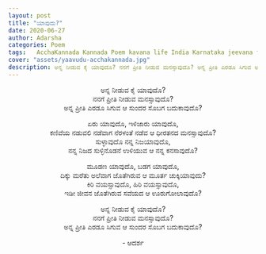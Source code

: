 ```yaml
---
layout: post
title: "ಯಾವುದು?"
date: 2020-06-27
author: Adarsha
categories: Poem
tags:	AcchaKannada Kannada Poem kavana life India Karnataka jeevana fear bhaya hedarike food love oota preeti
cover: "assets/yaavudu-acchakannada.jpg"
description: ಅನ್ನ ನೀಡುವ ಕೈ ಯಾವುದೊ? ನನಗೆ ಪ್ರೀತಿ ನೀಡುವ ಮನಸ್ಸಾವುದೊ? ಅನ್ನ ಪ್ರೀತಿ ಎರಡೂ ಸಿಗುವ ಆ ಸುಂದರ ಸೊಬಗ ಬದುಕಾವುದೊ?
---
```


<p align ="center"> ಅನ್ನ ನೀಡುವ ಕೈ ಯಾವುದೊ? <br>
ನನಗೆ ಪ್ರೀತಿ ನೀಡುವ ಮನಸ್ಸಾವುದೊ? <br>
ಅನ್ನ ಪ್ರೀತಿ ಎರಡೂ ಸಿಗುವ ಆ ಸುಂದರ ಸೊಬಗ ಬದುಕಾವುದೊ? </p>

<p align ="center"> ಏರು ಯಾವುದೊ, ಇಳಿಜಾರು ಯಾವುದೊ, <br>
ಕಣಿವೆಯ ನಡುವಲಿ ನಡೆವಾಗ ನೆರಳಂತೆ ನಡೆವ ಆ ಧೀರತನದ ಮನಸ್ಸಾವುದೊ? <br>
ಸುಳ್ಳಾವುದೊ ನನ್ನ ನಿಜಯಾವುದೊ, <br>
ನನ್ನ ನಿಜದ ಸುಳ್ಳಿನೊಡನೆ ಉಳಿಯುವ ಆ ನನ್ನ ಕನಸಾವುದೊ? </p>

<p align ="center"> ಮೂಡಣ ಯಾವುದೊ, ಬಡಗ ಯಾವುದೊ, <br>
ದಿಕ್ಕು ಮರೆತು ಅಲೆವಾಗ ಜೊತೆಗಿರುವ ಆ ಮೂರ್ತ ಚುಕ್ಕಿಯಾವುದು? <br>
ಕಿರಿ ವಯಸ್ಸಾವುದೊ, ಹಿರಿ ವಯಸ್ಸಾವುದೊ, <br>
ಇಡೀ ಜೀವನ ಜೊತೆಗಿರುವ ಸವೆಯದ ಆ ಊರುಗೋಲಾವುದೊ? </p>

<p align ="center"> ಅನ್ನ ನೀಡುವ ಕೈ ಯಾವುದೊ? <br>
ನನಗೆ ಪ್ರೀತಿ ನೀಡುವ ಮನಸ್ಸಾವುದೊ? <br>
ಅನ್ನ ಪ್ರೀತಿ ಎರಡೂ ಸಿಗುವ ಆ ಸುಂದರ ಸೊಬಗ ಬದುಕಾವುದೊ? </p>

<p align ="center"> - ಆದರ್ಶ</p>
